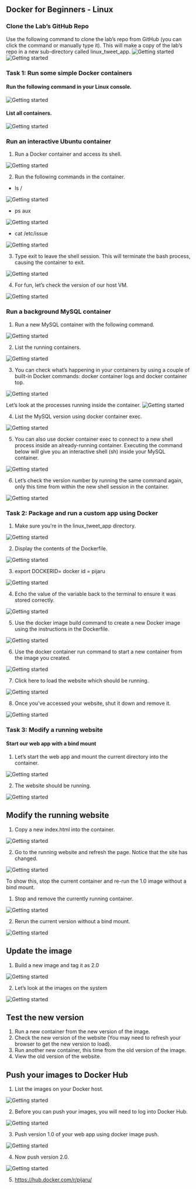 ## Docker for Beginners - Linux

### Clone the Lab’s GitHub Repo
Use the following command to clone the lab’s repo from GitHub (you can click the command or manually type it). This will make a copy of the lab’s repo in a new sub-directory called linux_tweet_app.
<img src="/images/9.1.png" alt="Getting started" />
<img src="/images/9.2.png" alt="Getting started" />

### Task 1: Run some simple Docker containers

#### Run the following command in your Linux console.
<img src="/images/9.3.png" alt="Getting started" />

#### List all containers.
<img src="/images/9.4.png" alt="Getting started" />

###  Run an interactive Ubuntu container
1. Run a Docker container and access its shell.
<img src="/images/9.5.png" alt="Getting started" />

2. Run the following commands in the container.
- ls /
<img src="/images/9.6.png" alt="Getting started" />

- ps aux
<img src="/images/9.7.png" alt="Getting started" />

- cat /etc/issue
<img src="/images/9.8.png" alt="Getting started" />

3. Type exit to leave the shell session. This will terminate the bash process, causing the container to exit.
<img src="/images/9.9.png" alt="Getting started" />

4. For fun, let’s check the version of our host VM.
<img src="/images/9.10.png" alt="Getting started" />

### Run a background MySQL container
1. Run a new MySQL container with the following command.
<img src="/images/9.11.png" alt="Getting started" />

2. List the running containers.
<img src="/images/9.12.png" alt="Getting started" />

3. You can check what’s happening in your containers by using a couple of built-in Docker commands: docker container logs and docker container top.
<img src="/images/9.13.png" alt="Getting started" />

Let’s look at the processes running inside the container.
<img src="/images/9.14.png" alt="Getting started" />

4. List the MySQL version using docker container exec.
<img src="/images/9.15.png" alt="Getting started" />

5. You can also use docker container exec to connect to a new shell process inside an already-running container. Executing the command below will give you an interactive shell (sh) inside your MySQL container.
<img src="/images/9.16.png" alt="Getting started" />

6. Let’s check the version number by running the same command again, only this time from within the new shell session in the container.
<img src="/images/9.17.png" alt="Getting started" />

### Task 2: Package and run a custom app using Docker
1. Make sure you’re in the linux_tweet_app directory.
<img src="/images/9.18.png" alt="Getting started" />

2. Display the contents of the Dockerfile.
<img src="/images/9.19.png" alt="Getting started" />

3. export DOCKERID=<your docker id>
docker id = pijaru
<img src="/images/9.20.png" alt="Getting started" />

4. Echo the value of the variable back to the terminal to ensure it was stored correctly.
<img src="/images/9.21.png" alt="Getting started" />

5. Use the docker image build command to create a new Docker image using the instructions in the Dockerfile.
<img src="/images/9.22.png" alt="Getting started" />

6. Use the docker container run command to start a new container from the image you created.
<img src="/images/9.23.png" alt="Getting started" />

7. Click here to load the website which should be running.
<img src="/images/9.24.png" alt="Getting started" />

8. Once you’ve accessed your website, shut it down and remove it.
<img src="/images/9.25.png" alt="Getting started" />

### Task 3: Modify a running website

#### Start our web app with a bind mount

1. Let’s start the web app and mount the current directory into the container.
<img src="/images/9.26.png" alt="Getting started" />

2. The website should be running.
<img src="/images/9.27.png" alt="Getting started" />

## Modify the running website
1. Copy a new index.html into the container.
<img src="/images/9.28.png" alt="Getting started" />

2. Go to the running website and refresh the page. Notice that the site has changed.
<img src="/images/9.27.png" alt="Getting started" />

To show this, stop the current container and re-run the 1.0 image without a bind mount.
1. Stop and remove the currently running container.
<img src="/images/9.29.png" alt="Getting started" />

2. Rerun the current version without a bind mount.
<img src="/images/9.30.png" alt="Getting started" />

## Update the image
1. Build a new image and tag it as 2.0
<img src="/images/9.31.png" alt="Getting started" />

2. Let’s look at the images on the system
<img src="/images/9.32.png" alt="Getting started" />

## Test the new version
1. Run a new container from the new version of the image.
2. Check the new version of the website (You may need to refresh your browser to get the new version to load).
3. Run another new container, this time from the old version of the image.
4. View the old version of the website.

## Push your images to Docker Hub
1. List the images on your Docker host.
<img src="/images/9.33.png" alt="Getting started" />

2. Before you can push your images, you will need to log into Docker Hub.
<img src="/images/9.34.png" alt="Getting started" />

3. Push version 1.0 of your web app using docker image push.
<img src="/images/9.35.png" alt="Getting started" />

4. Now push version 2.0.
<img src="/images/9.36.png" alt="Getting started" />

5. https://hub.docker.com/r/pijaru/









